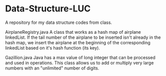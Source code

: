 # Data-Structure-LUC
A repository for my data structure codes from class.

AirplaneRegistry.java
A class that works as a hash map of airplane linkedList. If the tail number of the airplane to be inserted isn't already in the hash map, we insert the airplane at the beginning of the corresponding linkedList based on it's hash function (its key).


Gazillion.java
Java has a max value of long integer that can be processed and used in operations. This class allows us to add or multiply very large numbers with an "unlimited" number of digits.
